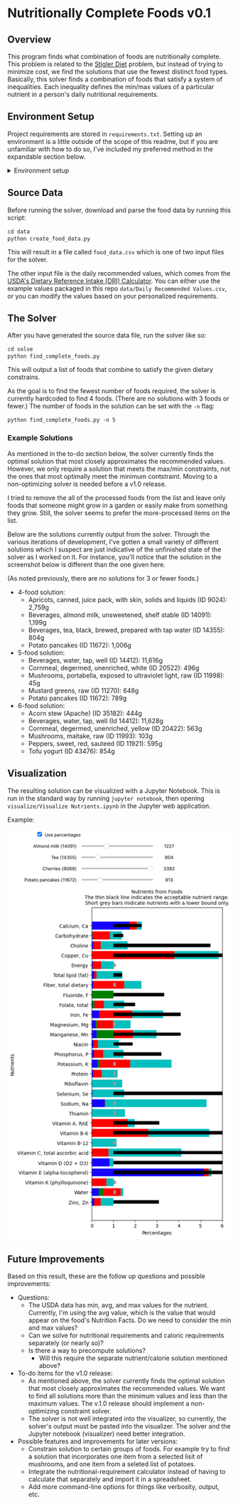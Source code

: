 # Nutritionally Complete Foods v0.1

## Overview

This program finds what combination of foods are nutritionally complete. This problem is related to the [Stigler Diet](https://en.wikipedia.org/wiki/Stigler_diet) problem, but instead of trying to minimize cost, we find the solutions that use the fewest distinct food types. Basically, this solver finds a combination of foods that satisfy a system of inequalities. Each inequality defines the min/max values of a particular nutrient in a person's daily nutritional requirements.

## Environment Setup

Project requirements are stored in `requirements.txt`. Setting up an environment is a little outside of the scope of this readme, but if you are unfamiliar with how to do so, I've included my preferred method in the expandable section below.

<details>
  <summary>Environment setup</summary>

```
# Install pyenv
curl https://pyenv.run | bash

# Create a virtual environment with the latest Python 3
pyenv virtualenv 3 nutritionally-complete-foods

# Activate that virtual environment
pyenv activate nutritionally-complete-foods

# Install the requirements to that environment
pip install -r requirements.txt

# ...

# Deactivate the environment when you're done
source deactive
```

</details>


## Source Data

Before running the solver, download and parse the food data by running this script:

```
cd data
python create_food_data.py
```

This will result in a file called `food_data.csv` which is one of two input files for the solver.

The other input file is the daily recommended values, which comes from the [USDA's Dietary Reference Intake (DRI) Calculator](https://www.nal.usda.gov/human-nutrition-and-food-safety/dri-calculator). You can either use the example values packaged in this repo `data/Daily Recommended Values.csv`, or you can modify the values based on your personalized requirements.



## The Solver

After you have generated the source data file, run the solver like so:

```
cd solve
python find_complete_foods.py
```

This will output a list of foods that combine to satisfy the given dietary constrains. 

As the goal is to find the fewest number of foods required, the solver is currently hardcoded to find 4 foods. (There are no solutions with 3 foods or fewer.) The number of foods in the solution can be set with the `-n` flag:

```
python find_complete_foods.py -n 5
```



### Example Solutions

As mentioned in the to-do section below, the solver currently finds the optimal solution that most closely approximates the recommended values. However, we only require a solution that meets the max/min constraints, not the ones that most optimally meet the minimum contstraint. Moving to a non-optimizing solver is needed before a v1.0 release.

I tried to remove the all of the processed foods from the list and leave only foods that someone might grow in a garden or easily make from something they grow. Still, the solver seems to prefer the more-processed items on the list.

Below are the solutions currently output from the solver. Through the various iterations of development, I've gotten a small variety of different solutions which I suspect are just indicative of the unfinished state of the solver as I worked on it. For instance, you'll notice that the solution in the screenshot below is different than the one given here.

(As noted previously, there are no solutions for 3 or fewer foods.)

* 4-food solution:
  * Apricots, canned, juice pack, with skin, solids and liquids (ID 9024): 2,759g
  * Beverages, almond milk, unsweetened, shelf stable (ID 14091): 1,199g
  * Beverages, tea, black, brewed, prepared with tap water (ID 14355): 804g
  * Potato pancakes (ID 11672): 1,006g
* 5-food solution:
  * Beverages, water, tap, well (ID 14412): 11,616g
  * Cornmeal, degermed, unenriched, white (ID 20522): 496g
  * Mushrooms, portabella, exposed to ultraviolet light, raw (ID 11998): 45g
  * Mustard greens, raw (ID 11270): 648g
  * Potato pancakes (ID 11672): 789g
* 6-food solution:
  * Acorn stew (Apache) (ID 35182): 444g
  * Beverages, water, tap, well (Id 14412): 11,628g
  * Cornmeal, degermed, unenriched, yellow (ID 20422): 563g
  * Mushrooms, maitake, raw (ID 11993): 103g                             
  * Peppers, sweet, red, sauteed (ID 11921): 595g
  * Tofu yogurt (ID 43476): 854g



## Visualization

The resulting solution can be visualized with a Jupyter Notebook.  This is run in the standard way by running `jupyter notebook`, then opening `visualize/Visualize Nutrients.ipynb` in the Jupyter web application. 

Example:

![Screenshot of the Jupyter Notebook](screenshot.png)



## Future Improvements

Based on this result, these are the follow up questions and possible improvements:

- Questions:
  - The USDA data has min, avg, and max values for the nutrient. Currently, I'm using the avg value, which is the value that would appear on the food's Nutrition Facts. Do we need to consider the min and max values?
  - Can we solve for nutritional requirements and caloric requirements separately (or nearly so)?
  - Is there a way to precompute solutions?
    - Will this require the separate nutrient/calorie solution mentioned above?
- To-do items for the v1.0 release:
  - As mentioned above, the solver currently finds the optimal solution that most closely approximates the recommended values. We want to find all solutions more than the minimum values and less than the maximum values. The v.1.0 release should implement a non-optimizing constraint solver.
  - The solver is not well integrated into the visualizer, so currently, the solver's output must be pasted into the visualizer. The solver and the Jupyter notebook (visualizer) need better integration.
- Possible features and improvements for later versions:
  - Constrain solution to certain groups of foods. For example try to find a solution that incorporates one item from a selected lisit of mushrooms, and one item from a seleted list of potatoes.
  - Integrate the nutritional-requirement calculator instead of having to calculate that separately and import it in a spreadsheet.
  - Add more command-line options for things like verbosity, output, etc.
